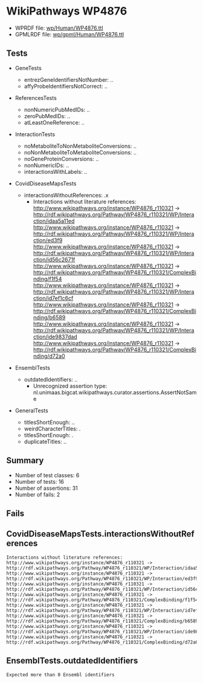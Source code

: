 # WikiPathways WP4876

* WPRDF file: [wp/Human/WP4876.ttl](../wp/Human/WP4876.ttl)
* GPMLRDF file: [wp/gpml/Human/WP4876.ttl](../wp/gpml/Human/WP4876.ttl)

## Tests

* GeneTests
    * entrezGeneIdentifiersNotNumber: ..
    * affyProbeIdentifiersNotCorrect: ..

* ReferencesTests
    * nonNumericPubMedIDs: ..
    * zeroPubMedIDs: ..
    * atLeastOneReference: ..

* InteractionTests
    * noMetaboliteToNonMetaboliteConversions: ..
    * noNonMetaboliteToMetaboliteConversions: ..
    * noGeneProteinConversions: ..
    * nonNumericIDs: ..
    * interactionsWithLabels: ..

* CovidDiseaseMapsTests
    * interactionsWithoutReferences: .x
        * Interactions without literature references:
http://www.wikipathways.org/instance/WP4876_r110321 -> http://rdf.wikipathways.org/Pathway/WP4876_r110321/WP/Interaction/idaa5a11ed
http://www.wikipathways.org/instance/WP4876_r110321 -> http://rdf.wikipathways.org/Pathway/WP4876_r110321/WP/Interaction/ed3f9
http://www.wikipathways.org/instance/WP4876_r110321 -> http://rdf.wikipathways.org/Pathway/WP4876_r110321/WP/Interaction/id56c2671f
http://www.wikipathways.org/instance/WP4876_r110321 -> http://rdf.wikipathways.org/Pathway/WP4876_r110321/ComplexBinding/f1f54
http://www.wikipathways.org/instance/WP4876_r110321 -> http://rdf.wikipathways.org/Pathway/WP4876_r110321/WP/Interaction/id7ef1c6cf
http://www.wikipathways.org/instance/WP4876_r110321 -> http://rdf.wikipathways.org/Pathway/WP4876_r110321/ComplexBinding/b6589
http://www.wikipathways.org/instance/WP4876_r110321 -> http://rdf.wikipathways.org/Pathway/WP4876_r110321/WP/Interaction/ide9837dad
http://www.wikipathways.org/instance/WP4876_r110321 -> http://rdf.wikipathways.org/Pathway/WP4876_r110321/ComplexBinding/d72a0


* EnsemblTests
    * outdatedIdentifiers: ..
        * Unrecognized assertion type: nl.unimaas.bigcat.wikipathways.curator.assertions.AssertNotSame

* GeneralTests
    * titlesShortEnough: ..
    * weirdCharacterTitles: .
    * titlesShortEnough: .
    * duplicateTitles: ..

## Summary

* Number of test classes: 6
* Number of tests: 16
* Number of assertions: 31
* Number of fails: 2

## Fails

## CovidDiseaseMapsTests.interactionsWithoutReferences

```
Interactions without literature references:
http://www.wikipathways.org/instance/WP4876_r110321 -> http://rdf.wikipathways.org/Pathway/WP4876_r110321/WP/Interaction/idaa5a11ed
http://www.wikipathways.org/instance/WP4876_r110321 -> http://rdf.wikipathways.org/Pathway/WP4876_r110321/WP/Interaction/ed3f9
http://www.wikipathways.org/instance/WP4876_r110321 -> http://rdf.wikipathways.org/Pathway/WP4876_r110321/WP/Interaction/id56c2671f
http://www.wikipathways.org/instance/WP4876_r110321 -> http://rdf.wikipathways.org/Pathway/WP4876_r110321/ComplexBinding/f1f54
http://www.wikipathways.org/instance/WP4876_r110321 -> http://rdf.wikipathways.org/Pathway/WP4876_r110321/WP/Interaction/id7ef1c6cf
http://www.wikipathways.org/instance/WP4876_r110321 -> http://rdf.wikipathways.org/Pathway/WP4876_r110321/ComplexBinding/b6589
http://www.wikipathways.org/instance/WP4876_r110321 -> http://rdf.wikipathways.org/Pathway/WP4876_r110321/WP/Interaction/ide9837dad
http://www.wikipathways.org/instance/WP4876_r110321 -> http://rdf.wikipathways.org/Pathway/WP4876_r110321/ComplexBinding/d72a0

```
## EnsemblTests.outdatedIdentifiers

```
Expected more than 0 Ensembl identifiers
```
